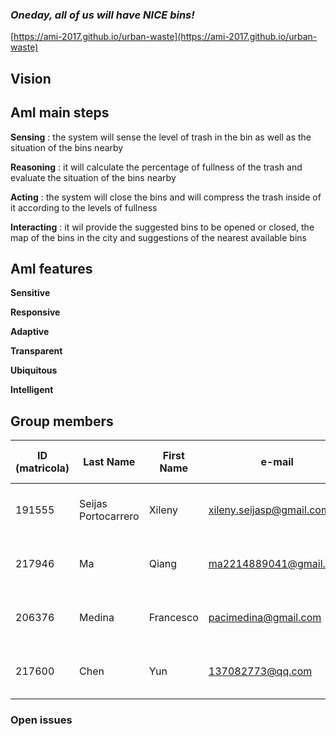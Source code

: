 ### _Oneday, all of us will have NICE bins!_
[https://ami-2017.github.io/urban-waste](https://ami-2017.github.io/urban-waste)



## **Vision**


## AmI main steps

**Sensing** : the system will sense the level of trash in the bin as well as the situation of the bins nearby

**Reasoning** :  it will calculate the percentage of fullness of the trash and evaluate the situation of the bins nearby

**Acting** :  the system will close the bins and will compress the trash inside of it according to the levels of fullness

**Interacting** : it wil provide the suggested bins to be opened or closed, the map of the bins in the city and suggestions of the nearest available bins	

## AmI features 
**Sensitive**

**Responsive**

**Adaptive**

**Transparent**

**Ubiquitous**

**Intelligent**



## Group members

ID (matricola) | Last Name | First Name | e-mail | GitHub |	Role in the Project
------------ | ------------- | ------------- | ------------ | ------------ | ------------
191555 | Seijas Portocarrero | Xileny |	xileny.seijasp@gmail.com	| @Xileny | Hardware Developer & Graphic Designer 
217946 | Ma | Qiang | ma2214889041@gmail.com | @ma2214889041  | Software Developer & Designer        
206376 | Medina	| Francesco | pacimedina@gmail.com | @francescomedina	| Hardware and Software Developer 
217600 | Chen | Yun | 137082773@qq.com | @cystephanie0727 | Software Developer & Web Designer	

### Open issues
